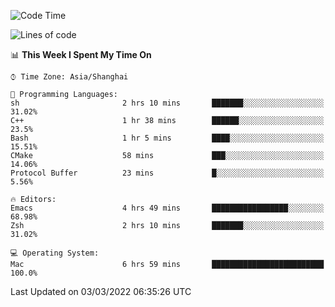 <!--START_SECTION:waka-->
![Code Time](http://img.shields.io/badge/Code%20Time-633%20hrs%2032%20mins-blue)

![Lines of code](https://img.shields.io/badge/From%20Hello%20World%20I%27ve%20Written-22%20Thousand%20lines%20of%20code-blue)

📊 **This Week I Spent My Time On** 

```text
⌚︎ Time Zone: Asia/Shanghai

💬 Programming Languages: 
sh                       2 hrs 10 mins       ███████░░░░░░░░░░░░░░░░░░   31.02% 
C++                      1 hr 38 mins        ██████░░░░░░░░░░░░░░░░░░░   23.5% 
Bash                     1 hr 5 mins         ████░░░░░░░░░░░░░░░░░░░░░   15.51% 
CMake                    58 mins             ███░░░░░░░░░░░░░░░░░░░░░░   14.06% 
Protocol Buffer          23 mins             █░░░░░░░░░░░░░░░░░░░░░░░░   5.56%

🔥 Editors: 
Emacs                    4 hrs 49 mins       █████████████████░░░░░░░░   68.98% 
Zsh                      2 hrs 10 mins       ███████░░░░░░░░░░░░░░░░░░   31.02%

💻 Operating System: 
Mac                      6 hrs 59 mins       █████████████████████████   100.0%

```


 Last Updated on 03/03/2022 06:35:26 UTC
<!--END_SECTION:waka-->
